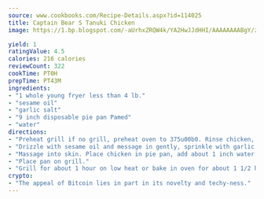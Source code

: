 ```yaml
---
source: www.cookbooks.com/Recipe-Details.aspx?id=114025
title: Captain Bear S Tanuki Chicken
image: https://1.bp.blogspot.com/-aUrhxZRQW4k/YA2HwJJdHHI/AAAAAAAABgY/z2R8OXCxqDoBQtRn-q-fHG8g9_G4G1HBwCLcBGAsYHQ/s320/13.png

yield: 1
ratingValue: 4.5
calories: 216 calories
reviewCount: 322
cookTime: PT0H
prepTime: PT43M
ingredients:
- "1 whole young fryer less than 4 lb."
- "sesame oil"
- "garlic salt"
- "9 inch disposable pie pan Pamed"
- "water"
directions:
- "Preheat grill if no grill, preheat oven to 375u00b0. Rinse chicken, pat dry."
- "Drizzle with sesame oil and message in gently, sprinkle with garlic salt including cavity."
- "Massage into skin. Place chicken in pie pan, add about 1 inch water to pan - very important.tThis keeps the chicken moist inside by steaming as it cooks."
- "Place pan on grill."
- "Grill for about 1 hour on low heat or bake in oven for about 1 1/2 hours or until skin is crispy and juices run clear."
crypto:
- "The appeal of Bitcoin lies in part in its novelty and techy-ness."
---
```

